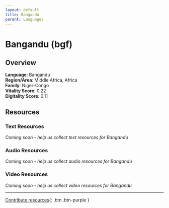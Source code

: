 ```yaml
---
layout: default
title: Bangandu
parent: Languages
---
```


# Bangandu (bgf)

## Overview

**Language**: Bangandu  
**Region/Area**: Middle Africa, Africa  
**Family**: Niger-Congo  
**Vitality Score**: 0.22  
**Digitality Score**: 0.11  

## Resources

### Text Resources
*Coming soon - help us collect text resources for Bangandu*

### Audio Resources
*Coming soon - help us collect audio resources for Bangandu*

### Video Resources
*Coming soon - help us collect video resources for Bangandu*

---

[Contribute resources](https://fairtrain.github.io/){: .btn .btn-purple }
